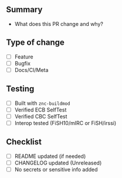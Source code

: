 ## Summary
- What does this PR change and why?

## Type of change
- [ ] Feature
- [ ] Bugfix
- [ ] Docs/CI/Meta

## Testing
- [ ] Built with `znc-buildmod`
- [ ] Verified ECB SelfTest
- [ ] Verified CBC SelfTest
- [ ] Interop tested (FiSH10/mIRC or FiSH/irssi)

## Checklist
- [ ] README updated (if needed)
- [ ] CHANGELOG updated (Unreleased)
- [ ] No secrets or sensitive info added
